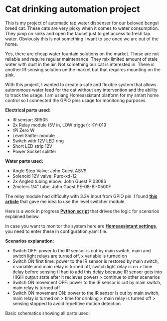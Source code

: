# Cat drinking automation project

This is my project of automatic tap water dispenser for our beloved bengal breed cat. These cats are very picky when it comes to water consumption. They jump on sinks and open the faucet just to get access to fresh tap water. Obviously this is not something I want to see once we are out of the home. 

Yes, there are cheap water fountain solutions on the market. Those are not reliable and require regular maintenance. They mix limited amount of stale water with dust in the air. Not something our cat is interested in. There is another IR sensing solution on the market but that requires mounting on the sink. 

With this project, I wanted to create a safe and flexible system that allows autonomous water feed for the cat without any intervention and the ability to track the usage. 
I am usiang Homeassistant platform for my smart home control so I connected the GPIO pins usage for monitoring purposes. 

**Electrical parts used:**
- IR sensor: SR505
- 2x Relay module (5V in, LOW trigger): KY-019
- rPi Zero W
- Level Shifter module 
- Switch with 12V LED ring 
- Short LED strip 12V
- Power Socket splitter

**Water parts used:**
- Angle Stop Valve: John Guest ASV9
- Solenoid 12V valve: Puro-xd-12
- 2x Angled tubing elbow: John Guest PI0308S
- 2meters 1/4" tube: John Guest PE-08-BI-0500F

The relay module had difficulty with 3.3V input from GPIO pin. I found **[this article](https://www.raspberrypi-spy.co.uk/2018/09/using-a-level-shifter-with-the-raspberry-pi-gpio/)** that gave me idea to use the level switcher module. 

Here is a work in progress **[Python script](/automation.py)** that drives the logic for scenarios explained below. 

In case you want to monitor the system here are **[Homeassistant settings](/configuration.yaml)**, you need to enter these in configuration.yaml file. 

**Scenarios explanation:**

- Switch OFF: power to the IR sensor is cut by main switch, main and switch light relays are turned off, x variable is turned on
- Switch ON first time: power to the IR sensor is restored by main switch, x variable and main relay is turned off, switch light relay is on > time delay before sensing (I had to add this delay because IR sensor gets into HIGH output state after it recieves power) > continue to other scenarios
- Switch ON movement OFF: power to the IR sensor is cut by main switch, main relay is turned off
- Switch ON movement ON: power to the IR sensor is cut by main switch, main relay is turned on > time for drinking > main relay is turned off > sensing stopped to avoid repetitive motion detection

Basic schematics showing all parts used: 
